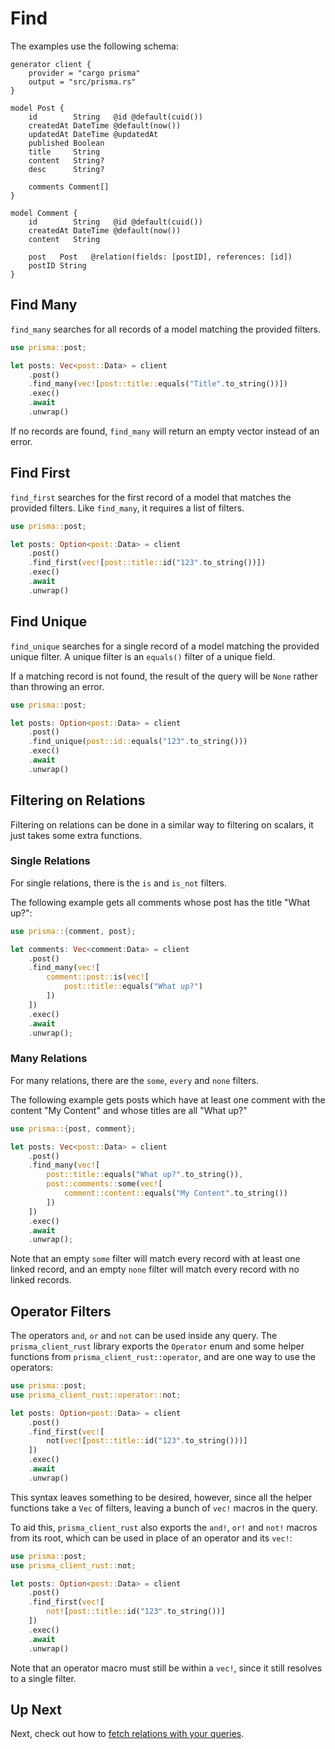 # Find

The examples use the following schema:

```prisma
generator client {
    provider = "cargo prisma"
    output = "src/prisma.rs"
}

model Post {
    id        String   @id @default(cuid())
    createdAt DateTime @default(now())
    updatedAt DateTime @updatedAt
    published Boolean
    title     String
    content   String?
    desc      String?

    comments Comment[]
}

model Comment {
    id        String   @id @default(cuid())
    createdAt DateTime @default(now())
    content   String

    post   Post   @relation(fields: [postID], references: [id])
    postID String
}
```

## Find Many

`find_many` searches for all records of a model matching the provided filters.

```rust
use prisma::post;

let posts: Vec<post::Data> = client
    .post()
    .find_many(vec![post::title::equals("Title".to_string())])
    .exec()
    .await
    .unwrap()
```

If no records are found, `find_many` will return an empty vector instead of an error.

## Find First

`find_first` searches for the first record of a model that matches the provided filters. Like `find_many`, it requires a list of filters.

```rust
use prisma::post;

let posts: Option<post::Data> = client
    .post()
    .find_first(vec![post::title::id("123".to_string())])
    .exec()
    .await
    .unwrap()
```

## Find Unique

`find_unique` searches for a single record of a model matching the provided unique filter. A unique filter is an `equals()` filter of a unique field.

If a matching record is not found, the result of the query will be `None` rather than throwing an error.

```rust
use prisma::post;

let posts: Option<post::Data> = client
    .post()
    .find_unique(post::id::equals("123".to_string()))
    .exec()
    .await
    .unwrap()
```

## Filtering on Relations

Filtering on relations can be done in a similar way to filtering on scalars, it just takes some extra functions.

### Single Relations

For single relations, there is the `is` and `is_not` filters.

The following example gets all comments whose post has the title "What up?":

```rust
use prisma::{comment, post};

let comments: Vec<comment:Data> = client
    .post()
    .find_many(vec![
        comment::post::is(vec![
            post::title::equals("What up?")
        ])
    ])
    .exec()
    .await
    .unwrap();
```

### Many Relations

For many relations, there are the `some`, `every` and `none` filters.

The following example gets posts which have at least one comment with the content "My Content" and whose titles are all "What up?"

```rust
use prisma::{post, comment};

let posts: Vec<post::Data> = client
    .post()
    .find_many(vec![
        post::title::equals("What up?".to_string()),
        post::comments::some(vec![
            comment::content::equals("My Content".to_string())
        ])
    ])
    .exec()
    .await
    .unwrap();
```

Note that an empty `some` filter will match every record with at least one linked record, and an empty `none` filter will match every record with no linked records.

## Operator Filters

The operators `and`, `or` and `not` can be used inside any query. The `prisma_client_rust` library exports the `Operator` enum and some helper functions from `prisma_client_rust::operator`, and are one way to use the operators:

```rust
use prisma::post;
use prisma_client_rust::operator::not;

let posts: Option<post::Data> = client
    .post()
    .find_first(vec![
        not(vec![post::title::id("123".to_string()))]
    ])
    .exec()
    .await
    .unwrap()
```

This syntax leaves something to be desired, however, since all the helper functions take a `Vec` of filters, leaving a bunch of `vec!` macros in the query.

To aid this, `prisma_client_rust` also exports the `and!`, `or!` and `not!` macros from its root, which can be used in place of an operator and its `vec!`:

```rust
use prisma::post;
use prisma_client_rust::not;

let posts: Option<post::Data> = client
    .post()
    .find_first(vec![
        not![post::title::id("123".to_string())]
    ])
    .exec()
    .await
    .unwrap()
```

Note that an operator macro must still be within a `vec!`, since it still resolves to a single filter.

## Up Next

Next, check out how to [fetch relations with your queries](05-fetch.md).

